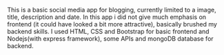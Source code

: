 This is a basic social media app for blogging, currently limited to a image, title, description and date. In this app i did not give much emphasis on frontend (it could have looked a bit more attractive), basically brushed my backend skills. I used HTML, CSS and Bootstrap for basic frontend and Nodejs(with express framework), some APIs and mongoDB database for backend. 
